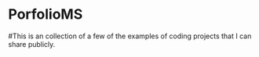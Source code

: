 # PorfolioMS
#This is an collection of a few of the examples of coding projects that I can share publicly.
